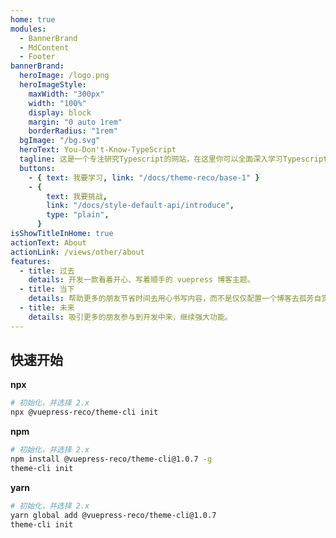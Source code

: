 ```yaml
---
home: true
modules:
  - BannerBrand
  - MdContent
  - Footer
bannerBrand:
  heroImage: /logo.png
  heroImageStyle:
    maxWidth: "300px"
    width: "100%"
    display: block
    margin: "0 auto 1rem"
    borderRadius: "1rem"
  bgImage: "/bg.svg"
  heroText: You-Don't-Know-TypeScript
  tagline: 这是一个专注研究Typescript的网站，在这里你可以全面深入学习Typescript相关知识，你还可以挑战相应的题目，快来学习吧。
  buttons:
    - { text: 我要学习, link: "/docs/theme-reco/base-1" }
    - {
        text: 我要挑战,
        link: "/docs/style-default-api/introduce",
        type: "plain",
      }
isShowTitleInHome: true
actionText: About
actionLink: /views/other/about
features:
  - title: 过去
    details: 开发一款看着开心、写着顺手的 vuepress 博客主题。
  - title: 当下
    details: 帮助更多的朋友节省时间去用心书写内容，而不是仅仅配置一个博客去孤芳自赏。
  - title: 未来
    details: 吸引更多的朋友参与到开发中来，继续强大功能。
---
```


## 快速开始

**npx**

```bash
# 初始化，并选择 2.x
npx @vuepress-reco/theme-cli init
```

**npm**

```bash
# 初始化，并选择 2.x
npm install @vuepress-reco/theme-cli@1.0.7 -g
theme-cli init
```

**yarn**

```bash
# 初始化，并选择 2.x
yarn global add @vuepress-reco/theme-cli@1.0.7
theme-cli init
```
